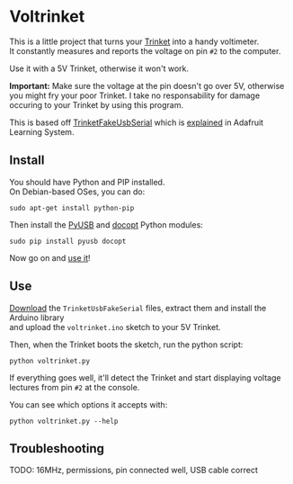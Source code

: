 # Voltrinket

This is a little project that turns your [Trinket][] into a handy voltimeter.  
It constantly measures and reports the voltage on pin `#2` to the computer.

Use it with a 5V Trinket, otherwise it won't work.

**Important:** Make sure the voltage at the pin doesn't go over 5V, otherwise you
might fry your poor Trinket. I take no responsability for damage occuring to your
Trinket by using this program.

This is based off [TrinketFakeUsbSerial][] which is [explained][fake-usb]
in Adafruit Learning System.


## Install

You should have Python and PIP installed.  
On Debian-based OSes, you can do:

    sudo apt-get install python-pip

Then install the [PyUSB][] and [docopt][] Python modules:

    sudo pip install pyusb docopt

Now go on and [use it](#use)!


## Use

[Download](https://github.com/adafruit/Adafruit-Trinket-USB/blob/master/TrinketFakeUsbSerial_allfiles_20140131a.zip?raw=true) the `TrinketUsbFakeSerial` files, extract them and install the Arduino library  
and upload the `voltrinket.ino` sketch to your 5V Trinket.

Then, when the Trinket boots the sketch, run the python script:

    python voltrinket.py

If everything goes well, it'll detect the Trinket and start
displaying voltage lectures from pin `#2` at the console.

You can see which options it accepts with:

    python voltrinket.py --help


## Troubleshooting

TODO: 16MHz, permissions, pin connected well, USB cable correct



[Trinket]: http://learn.adafruit.com/introducing-trinket "The Adafruit Trinket"
[TrinketFakeUsbSerial]: https://github.com/adafruit/Adafruit-Trinket-USB
[fake-usb]: http://learn.adafruit.com/trinket-fake-usb-serial "Trinket Fake USB serial"

[PyUSB]: http://sourceforge.net/apps/trac/pyusb
[docopt]: http://docopt.org
